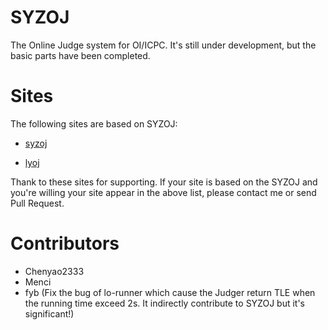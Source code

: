 # SYZOJ
The Online Judge system for OI/ICPC. It's still under development, but the basic parts have been completed.

# Sites
The following sites are based on SYZOJ:

 * [syzoj](http://syzoj.com/)

 * [lyoj](https://lyoi.menci.moe/)

Thank to these sites for supporting. If your site is based on the SYZOJ and you're willing your site appear in the above list, please contact me or send Pull Request.

# Contributors

 * Chenyao2333
 * Menci
 * fyb (Fix the bug of lo-runner which cause the Judger return TLE when the running time exceed 2s. It indirectly contribute to SYZOJ but it's significant!)
